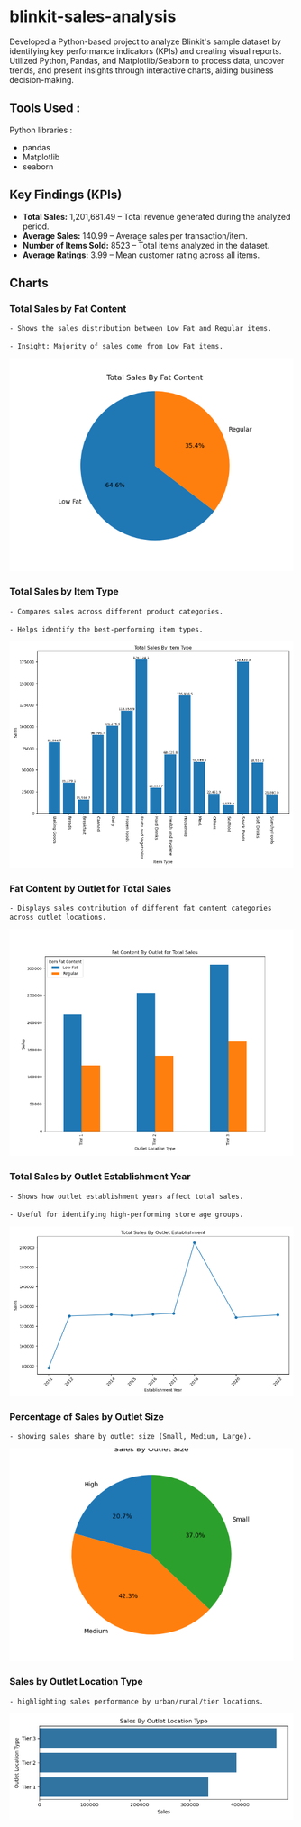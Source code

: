 # blinkit-sales-analysis
Developed a Python-based project to analyze Blinkit's sample dataset by identifying key performance indicators (KPIs) and creating visual reports. Utilized Python, Pandas, and Matplotlib/Seaborn to process data, uncover trends, and present insights through interactive charts, aiding business decision-making.

## Tools Used : 
Python libraries : 
   - pandas
   - Matplotlib
   - seaborn


## Key Findings (KPIs)

   - **Total Sales:** 1,201,681.49 – Total revenue generated during the analyzed period.
   - **Average Sales:** 140.99 – Average sales per transaction/item.
   - **Number of Items Sold:** 8523 – Total items analyzed in the dataset.
   - **Average Ratings:** 3.99 – Mean customer rating across all items.

## Charts

### Total Sales by Fat Content

    - Shows the sales distribution between Low Fat and Regular items.

    - Insight: Majority of sales come from Low Fat items.

   ![Total Sales by Fat Content](Images/Total_Sales_By_Fat_Content.png)


### Total Sales by Item Type

    - Compares sales across different product categories.

    - Helps identify the best-performing item types.

 ![Total Sales by Item Type](Images/Total_Sales_By_Item_Type.png)
 

### Fat Content by Outlet for Total Sales

    - Displays sales contribution of different fat content categories across outlet locations.

![Fat Content by Outlet for Total Sales](Images/Fat_Content_By_Outlet_for_Total_Sales.png)


### Total Sales by Outlet Establishment Year

    - Shows how outlet establishment years affect total sales.

    - Useful for identifying high-performing store age groups.

![Total Sales by Outlet Establishment Year](Images/Total_Sales_By_Outlet_Establishment.png)


### Percentage of Sales by Outlet Size

    - showing sales share by outlet size (Small, Medium, Large).

![Percentage of Sales by Outlet Size](Images/Sales_By_Outlet_Size.png)


### Sales by Outlet Location Type

    - highlighting sales performance by urban/rural/tier locations.

![Sales by Outlet Location Type](Images/Sales_By_Outlet_Location_Type.png)

